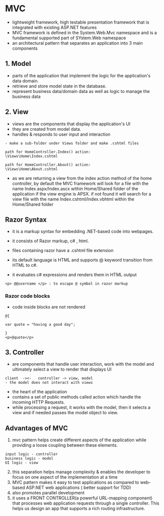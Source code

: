 # MVC
- lightweight framework, high testable presentation framework that is integrated with existing ASP.NET features
- MVC framework is defined in the System.Web.Mvc namespace and is a fundamental supported part of SYstem.Web namespace
- an architectural pattern that separates an application into 3 main components

## 1. Model
- parts of the application that implement the logic for the application's data domain.
- retrieve and store model state in the database.
- represent business data/domain data as well as logic to manage the business data

## 2. View
- views are the components that display the application's UI
- they are created from model data.
- handles & responds to user input and interaction
```
- make a sub-folder under Views folder and make .cshtml files

path for HomeController.Index() action:
\Views\Home\Index.cshtml

path for HomeController.About() action:
\Views\Home\About.cshtml
```
- as we are returning a view from the index action method of the home controller, by default the MVC framework will look for a file with the name Index.aspx/Index.ascx within Home/Shared folder of the application if the view engine is APSX. if not found it will search for a view file with the name Index.cshtml/Index.vbhtml within the Home/Shared folder

## Razor Syntax 
- it is a markup syntax for embedding .NET-based code into webpages.
- it consists of Razor markup, c# , html.
- files containing razor have a .cshtml file extension

- its default language is HTML and supports @ keyword transition from HTML to c#.
- it evaluates c# expressions and renders them in HTML output
```
<p> @@username </p> : to escape @ symbol in razor markup
```

### Razor code blocks
- code inside blocks are not rendered
```
@{

var quote = "having a good day";

}
<p>@quote</p>
```

## 3. Controller
- are components that handle user interaction, work with the model and ultimately select a view to render that displays UI
```
client  -><-   controller -> view, model
- the model does not interact with views
```
- the heart of the application
- contains a set of public methods called action which handle the incoming HTTP Requests. 
- while processing a request, it works with the model, then it selects a view and if needed passes the model object to view.


## Advantages of MVC
1. mvc pattern helps create different aspects of the application while providing a loose coupling between these elements.
```
input logic - controller
business logic - model
UI logic - view
```
2. this separation helps manage complexity & enables the developer to focus on one aspect of the implementation at a time
3. MVC pattern makes it easy to test applications as compared to web-based ASP.NET web applications ( better support for TDD)
4. also promotes parallel development
5. it uses a FRONT CONTROLLER(a powerful URL-mapping component) that processes web application requests through a single controller. This helps us design an app that supports a rich routing infrastructure.
